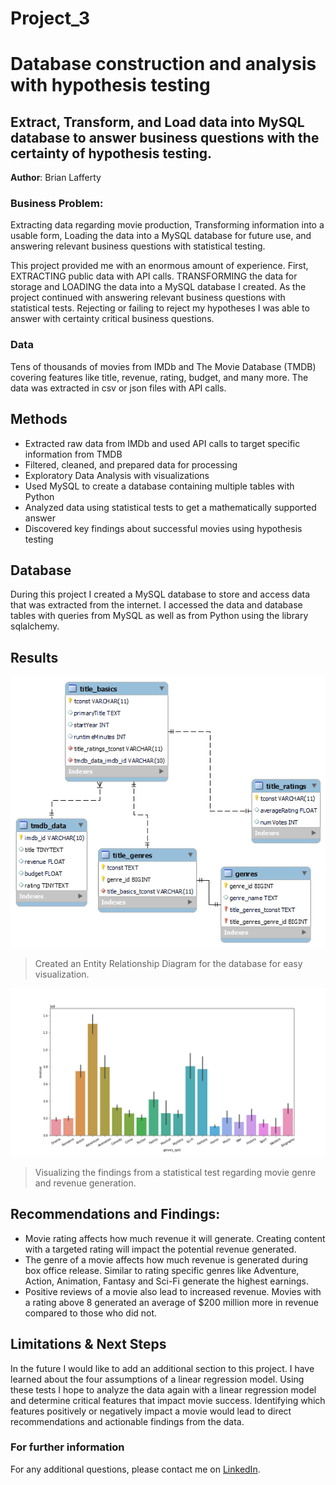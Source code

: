 # Project_3
# Database construction and analysis with hypothesis testing
## Extract, Transform, and Load data into MySQL database to answer business questions with the certainty of hypothesis testing.

**Author**: Brian Lafferty

### Business Problem:

Extracting data regarding movie production, Transforming information into a usable form, Loading the data into a MySQL database for future use, and answering relevant business questions with statistical testing.

This project provided me with an enormous amount of experience. First, EXTRACTING public data with API calls. TRANSFORMING the data for storage and LOADING the data into a MySQL database I created. As the project continued with answering relevant business questions with statistical tests. Rejecting or failing to reject my hypotheses I was able to answer with certainty critical business questions.

### Data
Tens of thousands of movies from IMDb and The Movie Database (TMDB) covering features like title, revenue, rating, budget, and many more. The data was extracted in csv or json files with API calls. 


## Methods
- Extracted raw data from IMDb and used API calls to target specific information from TMDB
- Filtered, cleaned, and prepared data for processing
- Exploratory Data Analysis with visualizations
- Used MySQL to create a database containing multiple tables with Python
- Analyzed data using statistical tests to get a mathematically supported answer
- Discovered key findings about successful movies using hypothesis testing

## Database
During this project I created a MySQL database to store and access data that was extracted from the internet. I accessed the data and database tables with queries from MySQL as well as from Python using the library sqlalchemy.

## Results

![sample image](Data/movie_database.png)

> Created an Entity Relationship Diagram for the database for easy visualization.


![sample image](Data/genre.png)

> Visualizing the findings from a statistical test regarding movie genre and revenue generation.


## Recommendations and Findings:
- Movie rating affects how much revenue it will generate. Creating content with a targeted rating will impact the potential revenue generated.
- The genre of a movie affects how much revenue is generated during box office release. Similar to rating specific genres like Adventure, Action, Animation, Fantasy and Sci-Fi generate the highest earnings.
- Positive reviews of a movie also lead to increased revenue. Movies with a rating above 8 generated an average of $200 million more in revenue compared to those who did not.




## Limitations & Next Steps
In the future I would like to add an additional section to this project. I have learned about the four assumptions of a linear regression model. Using these tests I hope to analyze the data again with a linear regression model and determine critical features that impact movie success. Identifying which features positively or negatively impact a movie would lead to direct recommendations and actionable findings from the data.


### For further information


For any additional questions, please contact me on [LinkedIn](https://www.linkedin.com/in/brian-lafferty). 
